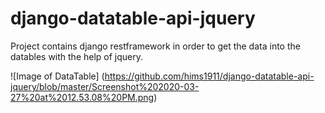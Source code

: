 # django-datatable-api-jquery
Project contains django restframework in order to get the data into the datables with the help of jquery.

![Image of DataTable] (https://github.com/hims1911/django-datatable-api-jquery/blob/master/Screenshot%202020-03-27%20at%2012.53.08%20PM.png)

